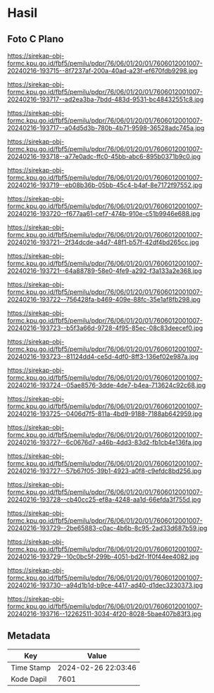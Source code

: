 # Hasil

## Foto C Plano

https://sirekap-obj-formc.kpu.go.id/fbf5/pemilu/pdpr/76/06/01/20/01/7606012001007-20240216-193715--8f7237af-200a-40ad-a23f-ef670fdb9298.jpg

https://sirekap-obj-formc.kpu.go.id/fbf5/pemilu/pdpr/76/06/01/20/01/7606012001007-20240216-193717--ad2ea3ba-7bdd-483d-9531-bc48432551c8.jpg

https://sirekap-obj-formc.kpu.go.id/fbf5/pemilu/pdpr/76/06/01/20/01/7606012001007-20240216-193717--a04d5d3b-780b-4b71-9598-36528adc745a.jpg

https://sirekap-obj-formc.kpu.go.id/fbf5/pemilu/pdpr/76/06/01/20/01/7606012001007-20240216-193718--a77e0adc-ffc0-45bb-abc6-895b0371b9c0.jpg

https://sirekap-obj-formc.kpu.go.id/fbf5/pemilu/pdpr/76/06/01/20/01/7606012001007-20240216-193719--eb08b36b-05bb-45c4-b4af-8e7172f97552.jpg

https://sirekap-obj-formc.kpu.go.id/fbf5/pemilu/pdpr/76/06/01/20/01/7606012001007-20240216-193720--f677aa61-cef7-474b-910e-c51b9946e688.jpg

https://sirekap-obj-formc.kpu.go.id/fbf5/pemilu/pdpr/76/06/01/20/01/7606012001007-20240216-193721--2f34dcde-a4d7-48f1-b57f-42df4bd265cc.jpg

https://sirekap-obj-formc.kpu.go.id/fbf5/pemilu/pdpr/76/06/01/20/01/7606012001007-20240216-193721--64a88789-58e0-4fe9-a292-f3a133a2e368.jpg

https://sirekap-obj-formc.kpu.go.id/fbf5/pemilu/pdpr/76/06/01/20/01/7606012001007-20240216-193722--756428fa-b469-409e-88fc-35e1af8fb298.jpg

https://sirekap-obj-formc.kpu.go.id/fbf5/pemilu/pdpr/76/06/01/20/01/7606012001007-20240216-193723--b5f3a66d-9728-4f95-85ec-08c83deecef0.jpg

https://sirekap-obj-formc.kpu.go.id/fbf5/pemilu/pdpr/76/06/01/20/01/7606012001007-20240216-193723--81124dd4-ce5d-4df0-8ff3-136ef02e987a.jpg

https://sirekap-obj-formc.kpu.go.id/fbf5/pemilu/pdpr/76/06/01/20/01/7606012001007-20240216-193724--05ae8576-3dde-4de7-b4ea-713624c92c68.jpg

https://sirekap-obj-formc.kpu.go.id/fbf5/pemilu/pdpr/76/06/01/20/01/7606012001007-20240216-193725--0406d7f5-811a-4bd9-9188-7188ab642959.jpg

https://sirekap-obj-formc.kpu.go.id/fbf5/pemilu/pdpr/76/06/01/20/01/7606012001007-20240216-193727--6c0676d7-a46b-4dd3-83d2-fb1cb4e136fa.jpg

https://sirekap-obj-formc.kpu.go.id/fbf5/pemilu/pdpr/76/06/01/20/01/7606012001007-20240216-193727--57b67f05-39b1-4923-a0f8-c9efdc8bd256.jpg

https://sirekap-obj-formc.kpu.go.id/fbf5/pemilu/pdpr/76/06/01/20/01/7606012001007-20240216-193728--cb40cc25-ef8a-4248-aa1d-66efda3f755d.jpg

https://sirekap-obj-formc.kpu.go.id/fbf5/pemilu/pdpr/76/06/01/20/01/7606012001007-20240216-193729--2be65883-c0ac-4b6b-8c95-2ad33d687b59.jpg

https://sirekap-obj-formc.kpu.go.id/fbf5/pemilu/pdpr/76/06/01/20/01/7606012001007-20240216-193729--10c0bc5f-299b-4051-bd2f-1f0f44ee4082.jpg

https://sirekap-obj-formc.kpu.go.id/fbf5/pemilu/pdpr/76/06/01/20/01/7606012001007-20240216-193730--a94d1b1d-b9ce-4417-ad40-d1dec3230373.jpg

https://sirekap-obj-formc.kpu.go.id/fbf5/pemilu/pdpr/76/06/01/20/01/7606012001007-20240216-193716--12262511-3034-4f20-8028-5bae407b83f3.jpg


## Metadata

| Key        | Value               |
| ---------- | ------------------- |
| Time Stamp | 2024-02-26 22:03:46 |
| Kode Dapil | 7601                |



